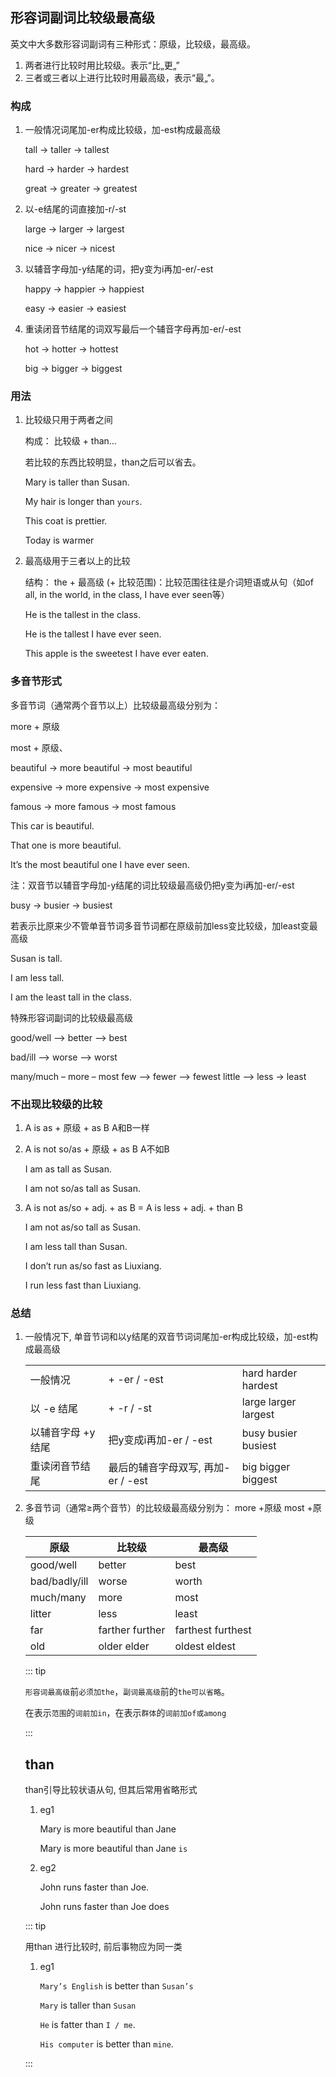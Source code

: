 ## 形容词副词比较级最高级

英文中大多数形容词副词有三种形式：原级，比较级，最高级。

1. 两者进行比较时用比较级。表示“比„更„”
2. 三者或三者以上进行比较时用最高级，表示“最„”。

### 构成

1. 一般情况词尾加-er构成比较级，加-est构成最高级

   tall -> taller -> tallest

   hard -> harder -> hardest

   great -> greater -> greatest

2. 以-e结尾的词直接加-r/-st

   large -> larger -> largest

   nice -> nicer -> nicest

3. 以辅音字母加-y结尾的词，把y变为i再加-er/-est

   happy -> happier -> happiest

   easy -> easier -> easiest

4. 重读闭音节结尾的词双写最后一个辅音字母再加-er/-est

   hot -> hotter -> hottest

   big -> bigger -> biggest

### 用法

1. 比较级只用于两者之间

   构成： 比较级 + than…

   若比较的东西比较明显，than之后可以省去。

   Mary is taller than Susan.

   My hair is longer than `yours`.

   This coat is prettier.

   Today is warmer

2. 最高级用于三者以上的比较

   结构：
   the + 最高级 (+ 比较范围)：比较范围往往是介词短语或从句（如of all, in the world, in the class, I have ever seen等）

   He is the tallest in the class.

   He is the tallest I have ever seen.

   This apple is the sweetest I have ever eaten.

### 多音节形式

多音节词（通常两个音节以上）比较级最高级分别为：

more + 原级

most + 原级、

beautiful -> more beautiful -> most beautiful

expensive -> more expensive -> most expensive

famous -> more famous -> most famous	

This car is beautiful.

That one is more beautiful.

It’s the most beautiful one I have ever seen.

注：双音节以辅音字母加-y结尾的词比较级最高级仍把y变为i再加-er/-est

busy -> busier -> busiest

若表示比原来少不管单音节词多音节词都在原级前加less变比较级，加least变最高级

Susan is tall.

I am less tall.

I am the least tall in the class.

特殊形容词副词的比较级最高级

good/well –> better –> best

bad/ill –> worse –> worst

many/much – more – most
few –> fewer –> fewest
little –> less -> least

### 不出现比较级的比较

1. A is as + 原级 + as B A和B一样

2. A is not so/as + 原级 + as B A不如B

   I am as tall as Susan.

   I am not so/as tall as Susan.

3. A is not as/so + adj. + as B      =     A is less + adj. + than B

   I am not as/so tall as Susan.

   I am less tall than Susan.

   I don’t run as/so fast as Liuxiang.

   I run less fast than Liuxiang.

### 总结

1. 一般情况下, 单音节词和以y结尾的双音节词词尾加-er构成比较级，加-est构成最高级

   |                    |                                    |                      |
   | ------------------ | ---------------------------------- | -------------------- |
   | 一般情况           | + -er / -est                       | hard harder hardest  |
   | 以 -e 结尾         | + -r / -st                         | large larger largest |
   | 以辅音字母 +y 结尾 | 把y变成i再加-er / -est             | busy busier busiest  |
   | 重读闭音节结尾     | 最后的辅音字母双写, 再加-er / -est | big bigger biggest   |

2. 多音节词（通常≥两个音节）的比较级最高级分别为： more +原级 most +原级

   | 原级          | 比较级          | 最高级            |
   | ------------- | --------------- | ----------------- |
   | good/well     | better          | best              |
   | bad/badly/ill | worse           | worth             |
   | much/many     | more            | most              |
   | litter        | less            | least             |
   | far           | farther further | farthest furthest |
   | old           | older elder     | oldest eldest     |

   ::: tip 

   `形容词最高级`前`必须加the`，`副词最高级`前的`the可以省略`。

   在表示`范围`的`词前加in`，在表示`群体`的`词前加of或among`

   :::

   ## than

   than引导比较状语从句, 但其后常用省略形式

   1. eg1

      Mary is more beautiful than Jane

      Mary is more beautiful than Jane `is`

   2. eg2

      John runs faster than Joe.

      John runs faster than Joe does

   ::: tip 

   用than 进行比较时, 前后事物应为同一类

   1. eg1

      `Mary’s English` is better than `Susan’s`

      `Mary` is taller than `Susan`

      `He` is fatter than `I / me`.

      `His computer` is better than `mine`.

   :::

   

   


















